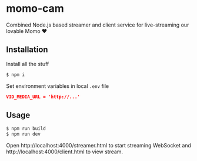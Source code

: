 # momo-cam
Combined Node.js based streamer and client service for live-streaming our lovable Momo ❤️

## Installation

Install all the stuff

```sh
$ npm i
```

Set environment variables in local `.env` file

```json
VID_MEDIA_URL = 'http://...'
```


## Usage

```sh
$ npm run build
$ npm run dev
```

Open http://localhost:4000/streamer.html to start streaming WebSocket and http://localhost:4000/client.html to view stream.
